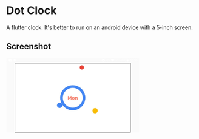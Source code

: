 # Dot Clock

A flutter clock.
It's better to run on an android device with a 5-inch screen.


## Screenshot

<img src='screenshot.jpg' width='350'>
